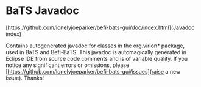 # BaTS Javadoc

[https://github.com/lonelyjoeparker/befi-bats-gui/doc/index.html](Javadoc index)

Contains autogenerated javadoc for classes in the org.virion* package, used in BaTS and Befi-BaTS. This javadoc is automagically generated in Eclipse IDE from source code comments and is of variable quality. If you notice any significant errors or omissions, please [https://github.com/lonelyjoeparker/befi-bats-gui/issues](raise a new issue). Thanks!